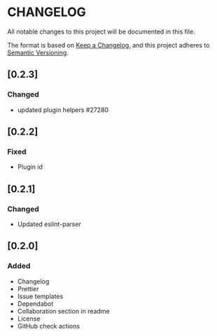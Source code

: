 # CHANGELOG

All notable changes to this project will be documented in this file.

The format is based on [Keep a Changelog](https://keepachangelog.com/en/1.0.0/),
and this project adheres to [Semantic Versioning](https://semver.org/spec/v2.0.0.html).

## [0.2.3]
### Changed
* updated plugin helpers #27280

## [0.2.2]
### Fixed
* Plugin id

## [0.2.1]
### Changed
* Updated eslint-parser

## [0.2.0]
### Added
* Changelog
* Prettier
* Issue templates
* Dependabot
* Collaboration section in readme
* License
* GitHub check actions
